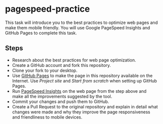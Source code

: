 # pagespeed-practice

This task will introduce you to the best practices to optimize web pages and make them mobile friendly. You will use Google PageSpeed Insights and GitHub Pages to complete this task.

## Steps
 - Research about the best practices for web page optimization.
 - Create a GitHub account and fork this repository.
 - Clone your fork to your desktop.
 - Use [GitHub Pages](https://pages.github.com/) to make the page in this repository available on the Internet. Use *Project site* and *Start from scratch* when setting up GitHub Pages.
 - Run [PageSpeed Insights](https://developers.google.com/speed/pagespeed/insights/) on the web page from the step above and make all the improvements suggested by the tool. 
 - Commit your changes and push them to GitHub.
 - Create a Pull Request to the original repository and explain in detail what changes were made and why they improve the page responsiveness and friendliness to mobile devices. 
